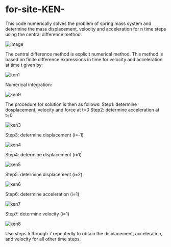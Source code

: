 # for-site-KEN-
This code numerically solves the problem of spring mass system and determine the mass displacement, velocity and acceleration for n time steps using the central difference method.


![image](https://user-images.githubusercontent.com/89813720/141689087-b5ed5b39-68d5-470e-9aac-44ac7f4be26b.png)

The central difference method is explicit numerical method.
This method  is based on finite difference expressions in time for velocity and acceleration at time t given by:

![ken1](https://user-images.githubusercontent.com/89813720/141689208-b2962fa8-2550-4e33-b4db-e45be65b0fc4.png)

Numerical integration:

![ken9](https://user-images.githubusercontent.com/89813720/141689648-9d32c1a4-dcb4-4485-ad64-d99a5282df41.png)


The procedure for solution is then as follows:
Step1: determine dosplacement, velocity and force at t=0
Step2: determine acceleration at t=0


![ken3](https://user-images.githubusercontent.com/89813720/141689380-848de26c-7ef7-4753-a82e-ea352bdcd573.png)


Step3: determine displacement (i=-1)

![ken4](https://user-images.githubusercontent.com/89813720/141689436-5cee9fb4-5a52-4971-8896-2e47b1738fb1.png)

Step4: determine displacement (i=1)

![ken5](https://user-images.githubusercontent.com/89813720/141689480-eb2ac7e9-5942-4244-9e22-0010a6477cd1.png)


Step5: determine displacement (i=2)

![ken6](https://user-images.githubusercontent.com/89813720/141689504-30905b5f-f97d-44ca-b266-29e4a3a7d140.png)


Step6: determine acceleration (i=1)

![ken7](https://user-images.githubusercontent.com/89813720/141689556-62f8a0c8-2a40-4791-b721-3277bfefbacd.png)

Step7: determine velocity (i=1)

![ken8](https://user-images.githubusercontent.com/89813720/141689590-072b7144-f819-43eb-a801-34b19ac02ae6.png)

Use steps 5 through 7 repeatedly to obtain the displacement, acceleration, and velocity for all other time steps.
